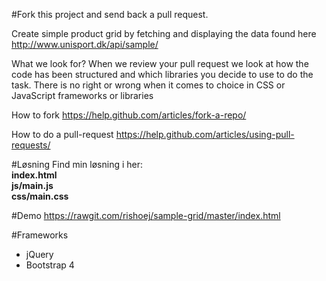 #Fork this project and send back a pull request.

Create simple product grid by fetching and displaying
the data found here http://www.unisport.dk/api/sample/

What we look for?
When we review your pull request we look at how the code has been structured and which libraries you decide to use to do the task. There is no right or wrong when it comes to choice in CSS or JavaScript frameworks or libraries

How to fork
https://help.github.com/articles/fork-a-repo/ 

How to do a pull-request
https://help.github.com/articles/using-pull-requests/

#Løsning 
Find min løsning i her:</br>
<b>index.html</br>
js/main.js </br>
css/main.css</b></br>

#Demo
https://rawgit.com/rishoej/sample-grid/master/index.html

#Frameworks
- jQuery
- Bootstrap 4

